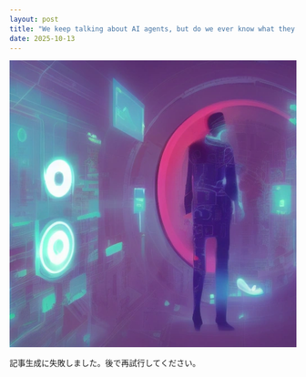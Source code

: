 ```yaml
---
layout: post
title: "We keep talking about AI agents, but do we ever know what they are?"
date: 2025-10-13
---
```


![記事画像](assets/images/20251013_ai.png)

記事生成に失敗しました。後で再試行してください。
